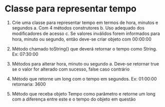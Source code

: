 # Classe para representar tempo

1. Crie uma classe para representar tempo em termos de hora, minutos e segundos
   a. Com 4 métodos construtores
   b. Uso adequado dos modiﬁcadores de acesso
   c. Se valores inválidos forem informados para hora, minuto ou segundo, então deve-se criar objeto com 00:00:00

2. Método chamado toString() que deverá retornar o tempo como  String. Ex: 07:30:00

3. Métodos para alterar hora, minuto ou segundo
   a. Deve-se retornar true se o valor for alterado com sucesso, false caso contrário

4. Método que retorne um long com o tempo em segundos. Ex: 01:00:00 retornaria: 3600

5. Método que receba objeto Tempo como parâmetro e retorne um long com a diferença entre este e o tempo do objeto em questão
